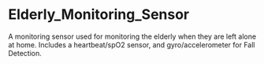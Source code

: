 # Elderly_Monitoring_Sensor
A monitoring sensor used for monitoring the elderly when they are left alone at home. Includes a heartbeat/spO2 sensor, and  gyro/accelerometer for Fall Detection.
